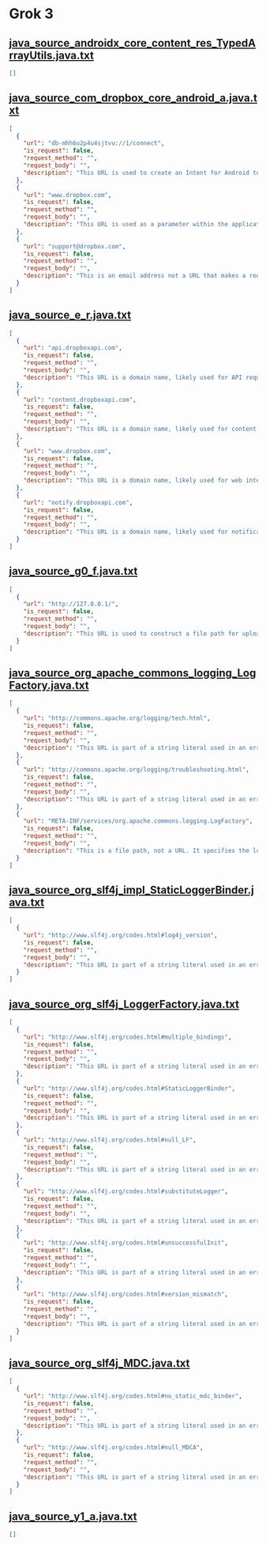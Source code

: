 # Grok 3

## [java_source_androidx_core_content_res_TypedArrayUtils.java.txt](../../../prompts/android_6/java_source_androidx_core_content_res_TypedArrayUtils.java.txt)
```json
[]
```

## [java_source_com_dropbox_core_android_a.java.txt](../../../prompts/android_6/java_source_com_dropbox_core_android_a.java.txt)
```json
[
  {
    "url": "db-mhh6u2p4u4sjtvu://1/connect",
    "is_request": false,
    "request_method": "",
    "request_body": "",
    "description": "This URL is used to create an Intent for Android to launch a specific activity within the application. It is not an HTTP request, but rather a custom URI scheme."
  },
  {
    "url": "www.dropbox.com",
    "is_request": false,
    "request_method": "",
    "request_body": "",
    "description": "This URL is used as a parameter within the application's authentication flow. It's not a direct HTTP request within the provided code snippet, but rather a string passed to the AuthActivity."
  },
  {
    "url": "support@dropbox.com",
    "is_request": false,
    "request_method": "",
    "request_body": "",
    "description": "This is an email address not a URL that makes a request. It is included in the error message to provide user support contact information."
  }
]
```

## [java_source_e_r.java.txt](../../../prompts/android_6/java_source_e_r.java.txt)
```json
[
  {
    "url": "api.dropboxapi.com",
    "is_request": false,
    "request_method": "",
    "request_body": "",
    "description": "This URL is a domain name, likely used for API requests, but the provided code does not show any direct HTTP requests being made."
  },
  {
    "url": "content.dropboxapi.com",
    "is_request": false,
    "request_method": "",
    "request_body": "",
    "description": "This URL is a domain name, likely used for content API requests, but the provided code does not show any direct HTTP requests being made."
  },
  {
    "url": "www.dropbox.com",
    "is_request": false,
    "request_method": "",
    "request_body": "",
    "description": "This URL is a domain name, likely used for web interactions, but the provided code does not show any direct HTTP requests being made."
  },
  {
    "url": "notify.dropboxapi.com",
    "is_request": false,
    "request_method": "",
    "request_body": "",
    "description": "This URL is a domain name, likely used for notification API requests, but the provided code does not show any direct HTTP requests being made."
  }
]
```

## [java_source_g0_f.java.txt](../../../prompts/android_6/java_source_g0_f.java.txt)
```json
[
  {
    "url": "http://127.0.0.1/",
    "is_request": false,
    "request_method": "",
    "request_body": "",
    "description": "This URL is used to construct a file path for uploaded files. It's not a direct HTTP request but rather a string manipulation for file storage."
  }
]
```

## [java_source_org_apache_commons_logging_LogFactory.java.txt](../../../prompts/android_6/java_source_org_apache_commons_logging_LogFactory.java.txt)
```json
[
  {
    "url": "http://commons.apache.org/logging/tech.html",
    "is_request": false,
    "request_method": "",
    "request_body": "",
    "description": "This URL is part of a string literal used in an error message. No HTTP request is made."
  },
  {
    "url": "http://commons.apache.org/logging/troubleshooting.html",
    "is_request": false,
    "request_method": "",
    "request_body": "",
    "description": "This URL is part of a string literal used in an error message. No HTTP request is made."
  },
  {
    "url": "META-INF/services/org.apache.commons.logging.LogFactory",
    "is_request": false,
    "request_method": "",
    "request_body": "",
    "description": "This is a file path, not a URL. It specifies the location of a service configuration file. No HTTP request is made."
  }
]
```

## [java_source_org_slf4j_impl_StaticLoggerBinder.java.txt](../../../prompts/android_6/java_source_org_slf4j_impl_StaticLoggerBinder.java.txt)
```json
[
  {
    "url": "http://www.slf4j.org/codes.html#log4j_version",
    "is_request": false,
    "request_method": "",
    "request_body": "",
    "description": "This URL is part of a string literal used in an error message. No HTTP request is made."
  }
]
```

## [java_source_org_slf4j_LoggerFactory.java.txt](../../../prompts/android_6/java_source_org_slf4j_LoggerFactory.java.txt)
```json
[
  {
    "url": "http://www.slf4j.org/codes.html#multiple_bindings",
    "is_request": false,
    "request_method": "",
    "request_body": "",
    "description": "This URL is part of a string literal used in an error message. No HTTP request is made."
  },
  {
    "url": "http://www.slf4j.org/codes.html#StaticLoggerBinder",
    "is_request": false,
    "request_method": "",
    "request_body": "",
    "description": "This URL is part of a string literal used in an error message. No HTTP request is made."
  },
  {
    "url": "http://www.slf4j.org/codes.html#null_LF",
    "is_request": false,
    "request_method": "",
    "request_body": "",
    "description": "This URL is part of a string literal used in an error message. No HTTP request is made."
  },
  {
    "url": "http://www.slf4j.org/codes.html#substituteLogger",
    "is_request": false,
    "request_method": "",
    "request_body": "",
    "description": "This URL is part of a string literal used in an error message. No HTTP request is made."
  },
  {
    "url": "http://www.slf4j.org/codes.html#unsuccessfulInit",
    "is_request": false,
    "request_method": "",
    "request_body": "",
    "description": "This URL is part of a string literal used in an error message. No HTTP request is made."
  },
  {
    "url": "http://www.slf4j.org/codes.html#version_mismatch",
    "is_request": false,
    "request_method": "",
    "request_body": "",
    "description": "This URL is part of a string literal used in an error message. No HTTP request is made."
  }
]
```

## [java_source_org_slf4j_MDC.java.txt](../../../prompts/android_6/java_source_org_slf4j_MDC.java.txt)
```json
[
  {
    "url": "http://www.slf4j.org/codes.html#no_static_mdc_binder",
    "is_request": false,
    "request_method": "",
    "request_body": "",
    "description": "This URL is part of a string literal used in an error message. No HTTP request is made."
  },
  {
    "url": "http://www.slf4j.org/codes.html#null_MDCA",
    "is_request": false,
    "request_method": "",
    "request_body": "",
    "description": "This URL is part of a string literal used in an error message. No HTTP request is made."
  }
]
```

## [java_source_y1_a.java.txt](../../../prompts/android_6/java_source_y1_a.java.txt)
```json
[]
```

